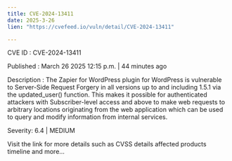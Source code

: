 ```yaml
---
title: CVE-2024-13411
date: 2025-3-26
lien: "https://cvefeed.io/vuln/detail/CVE-2024-13411"

---
```


CVE ID : CVE-2024-13411

Published :  March 26
2025
12:15 p.m. | 44 minutes ago

Description : The Zapier for WordPress plugin for WordPress is vulnerable to Server-Side Request Forgery in all versions up to
and including
1.5.1 via the updated_user() function. This makes it possible for authenticated attackers
with Subscriber-level access and above
to make web requests to arbitrary locations originating from the web application which can be used to query and modify information from internal services.

Severity: 6.4 | MEDIUM

Visit the link for more details
such as CVSS details
affected products
timeline
and more...
